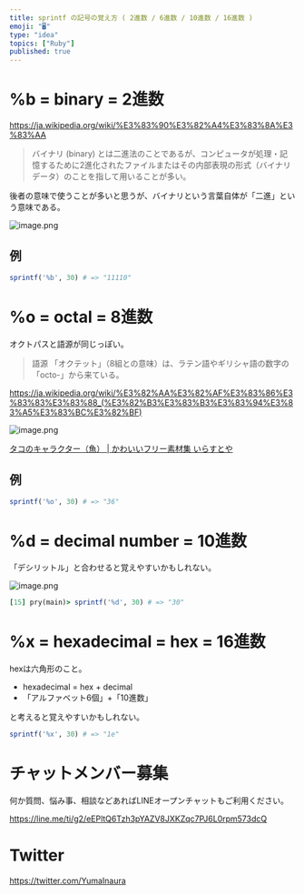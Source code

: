```yaml
---
title: sprintf の記号の覚え方 ( 2進数 / 6進数 / 10進数 / 16進数 )
emoji: "🖥"
type: "idea"
topics: ["Ruby"]
published: true
---
```


# %b = binary = 2進数

https://ja.wikipedia.org/wiki/%E3%83%90%E3%82%A4%E3%83%8A%E3%83%AA

>バイナリ (binary) とは二進法のことであるが、コンピュータが処理・記憶するために2進化されたファイルまたはその内部表現の形式（バイナリデータ）のことを指して用いることが多い。

後者の意味で使うことが多いと思うが、バイナリという言葉自体が「二進」という意味である。

![image.png](https://qiita-image-store.s3.amazonaws.com/0/89618/725a7f1f-8a22-b805-c7e4-daa5a2170034.png)

## 例

```ruby
sprintf('%b', 30) # => "11110"
```


# %o = octal = 8進数


オクトパスと語源が同じっぽい。

>語源
>「オクテット」（8組との意味）は、ラテン語やギリシャ語の数字の「octo-」から来ている。

https://ja.wikipedia.org/wiki/%E3%82%AA%E3%82%AF%E3%83%86%E3%83%83%E3%83%88_(%E3%82%B3%E3%83%B3%E3%83%94%E3%83%A5%E3%83%BC%E3%82%BF)

![image.png](https://qiita-image-store.s3.amazonaws.com/0/89618/4324e5ed-2977-ad5b-7b98-4b6ecdd65e73.png)

[タコのキャラクター（魚） | かわいいフリー素材集 いらすとや](http://www.irasutoya.com/2013/01/blog-post_31.html)

## 例

```ruby
sprintf('%o', 30) # => "36"
```

# %d = decimal number = 10進数

「デシリットル」と合わせると覚えやすいかもしれない。

![image.png](https://qiita-image-store.s3.amazonaws.com/0/89618/e553be33-685c-c3a0-1672-fee1e07d88b9.png)



```ruby
[15] pry(main)> sprintf('%d', 30) # => "30"
```



# %x = hexadecimal = hex = 16進数

hexは六角形のこと。

- hexadecimal = hex + decimal
- 「アルファベット6個」+「10進数」

と考えると覚えやすいかもしれない。

```ruby
sprintf('%x', 30) # => "1e"
```








<!-- Update From Qiita API -->

# チャットメンバー募集


何か質問、悩み事、相談などあればLINEオープンチャットもご利用ください。

https://line.me/ti/g2/eEPltQ6Tzh3pYAZV8JXKZqc7PJ6L0rpm573dcQ





# Twitter


https://twitter.com/YumaInaura


<!-- Update From Qiita API -->


